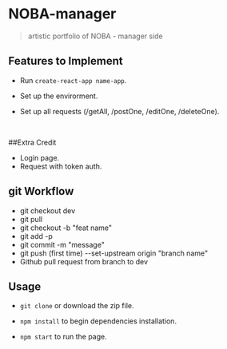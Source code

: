# NOBA-manager
> artistic portfolio of NOBA - manager side



## Features to Implement

* Run `create-react-app name-app`.

* Set up the envirorment.

* Set up all requests (/getAll, /postOne, /editOne, /deleteOne).

  ​



##Extra Credit

* Login page.
* Request with token auth.



## git Workflow

* git checkout dev
* git pull
* git checkout -b "feat name"
* git add -p
* git commit -m "message"
* git push (first time) --set-upstream origin "branch name" 
* Github pull request from branch to dev 



## Usage

* `git clone` or download the zip file.

* `npm install` to begin dependencies installation.

* `npm start` to run the page.


